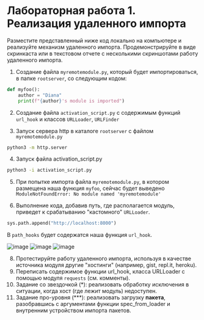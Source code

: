 # Лабораторная работа 1. Реализация удаленного импорта

Разместите представленный ниже код локально на компьютере и реализуйте механизм удаленного импорта. 
Продемонстрируйте в виде скринкаста или в текстовом отчете с несколькими скриншотами работу удаленного импорта.


1. Создание файла ```myremotemodule.py```, который будет импортироваться, в папке ```rootserver```, со следующим кодом:
```python
def myfoo():
    author = "Diana" 
    print(f"{author}'s module is imported")
```

2. Создание файла ```activation_script.py``` с содержимым функций ```url_hook``` и классов ```URLLoader```, ```URLFinder```


3. Запуск сервера http в каталоге ```rootserver``` с файлом ```myremotemodule.py``` 
```sh
python3 -m http.server
```


4. Запуск файла activation_script.py
```sh
python3 -i activation_script.py
```

5. При попытке импорта файла ```myremotemodule.py```, в котором размещена наша функция ```myfoo```, сейчас будет выведено ```ModuleNotFoundError: No module named 'myremotemodule'```


6. Выполнение кода, добавив путь, где располагается модуль, приведет к срабатыванию "кастомного" ```URLLoader```.
```python
sys.path.append("http://localhost:8000")
```

В ```path_hooks``` будет содержатся наша функция ```url_hook```. 



![image](https://github.com/user-attachments/assets/d14be88d-1faf-4bcf-85b9-a07c722fdf9a)
![image](https://github.com/user-attachments/assets/b49d2e01-ea16-49c8-873d-e88cbc53b7eb)
![image](https://github.com/user-attachments/assets/34793dce-7cb0-45c6-8bfd-85a720d2de6f)



8. Протестируйте работу удаленного импорта, используя в качестве источника модуля другие "хостинги" (например, gist, repl.it, heroku). 
9. Переписать содержимое функции url_hook, класса URLLoader с помощью модуля ```requests``` (см. комменты).
10. Задание со звездочкой (\*): реализовать обработку исключения в ситуации, когда хост (где лежит модуль) недоступен.
11. Задание про-уровня (\*\*\*): реализовать загрузку **пакета**, разобравшись с аргументами функции spec_from_loader и внутренним устройством импорта пакетов.





